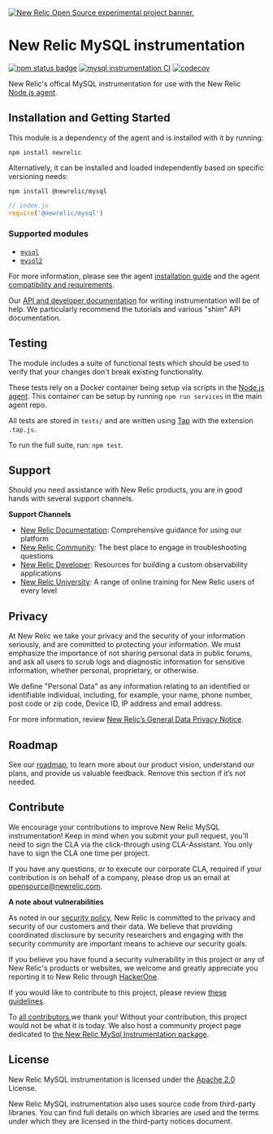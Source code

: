 <a href="https://opensource.newrelic.com/oss-category/#new-relic-experimental"><picture><source media="(prefers-color-scheme: dark)" srcset="https://github.com/newrelic/opensource-website/raw/main/src/images/categories/dark/Experimental.png"><source media="(prefers-color-scheme: light)" srcset="https://github.com/newrelic/opensource-website/raw/main/src/images/categories/Experimental.png"><img alt="New Relic Open Source experimental project banner." src="https://github.com/newrelic/opensource-website/raw/main/src/images/categories/Experimental.png"></picture></a>

# New Relic MySQL instrumentation
[![npm status badge][5]][6] [![mysql instrumentation CI][1]][2] [![codecov][7]][8]

New Relic's offical MySQL instrumentation for use with the New Relic [Node.js
agent](https://github.com/newrelic/node-newrelic).

## Installation and Getting Started

This module is a dependency of the agent and is installed with it by running:

```
npm install newrelic
```

Alternatively, it can be installed and loaded independently based on specific
versioning needs:

```
npm install @newrelic/mysql
```
```js
// index.js
require('@newrelic/mysql')
```

### Supported modules

- [`mysql`](https://www.npmjs.com/package/mysql)
- [`mysql2`](https://www.npmjs.com/package/mysql2)

For more information, please see the agent [installation guide][3] and the agent [compatibility and
requirements][4].

Our [API and developer documentation](http://newrelic.github.io/node-newrelic/) for writing
instrumentation will be of help. We particularly recommend the tutorials and various "shim" API
documentation.

## Testing

The module includes a suite of functional tests which should be used to verify that your changes
don't break existing functionality.

These tests rely on a Docker container being setup via scripts in the [Node.js
agent](https://github.com/newrelic/node-newrelic). This container can be setup by running `npm run
services` in the main agent repo.

All tests are stored in `tests/` and are written using [Tap](https://www.npmjs.com/package/tap) with
the extension `.tap.js`.

To run the full suite, run: `npm test`.

## Support


Should you need assistance with New Relic products, you are in good hands with several support channels.

**Support Channels**

* [New Relic Documentation](https://docs.newrelic.com/docs/agents/nodejs-agent/getting-started/introduction-new-relic-nodejs): Comprehensive guidance for using our platform
* [New Relic Community](https://discuss.newrelic.com/tags/nodeagent): The best place to engage in troubleshooting questions
* [New Relic Developer](https://developer.newrelic.com/): Resources for building a custom observability applications
* [New Relic University](https://learn.newrelic.com/): A range of online training for New Relic users of every level

## Privacy

At New Relic we take your privacy and the security of your information seriously, and are
committed to protecting your information. We must emphasize the importance of not sharing
personal data in public forums, and ask all users to scrub logs and diagnostic information
for sensitive information, whether personal, proprietary, or otherwise.

We define "Personal Data" as any information relating to an identified or identifiable
individual, including, for example, your name, phone number, post code or zip code,
Device ID, IP address and email address.

For more information, review [New Relic’s General Data Privacy Notice](https://newrelic.com/termsandconditions/privacy).

## Roadmap
See our [roadmap](https://github.com/newrelic/node-newrelic/blob/main/ROADMAP_Node.md), to learn more about our product vision,
understand our plans, and provide us valuable feedback. Remove this section if it’s not needed.

## Contribute

We encourage your contributions to improve New Relic MySQL instrumentation!  Keep in mind
when you submit your pull request, you'll need to sign the CLA via the click-through using
CLA-Assistant. You only have to sign the CLA one time per project.

If you have any questions, or to execute our corporate CLA, required if your contribution
is on behalf of a company,  please drop us an email at opensource@newrelic.com.

**A note about vulnerabilities**

As noted in our [security policy](https://github.com/newrelic/node-newrelic-mysql/security/policy), New Relic is committed to the privacy and security of our customers and their data. We believe that providing coordinated disclosure by security researchers and engaging with the security community are important means to achieve our security goals.

If you believe you have found a security vulnerability in this project or any of New Relic's
products or websites, we welcome and greatly appreciate you reporting it to New Relic
through [HackerOne](https://hackerone.com/newrelic).

If you would like to contribute to this project, please review [these guidelines](https://github.com/newrelic/node-newrelic-mysql/blob/main/CONTRIBUTING.md).

To [all contributors](https://github.com/newrelic/node-newrelic-mysql/graphs/contributors),we thank you!  Without your contribution, this project would not be what it is today. We also host a community project page dedicated to
[the New Relic MySql Instrumentation package](https://opensource.newrelic.com/newrelic/node-newrelic-mysql).

## License

New Relic MySQL instrumentation is licensed under the [Apache
2.0](http://apache.org/licenses/LICENSE-2.0.txt) License.

New Relic MySQL instrumentation also uses source code from third-party libraries. You can find full details on which libraries are used and the terms under which they are licensed in the third-party notices document.

[1]: https://github.com/newrelic/node-newrelic-mysql/workflows/mysql%20Instrumentation%20CI/badge.svg
[2]: https://github.com/newrelic/node-newrelic-mysql/actions
[3]: https://docs.newrelic.com/docs/agents/nodejs-agent/installation-configuration/install-nodejs-agent
[4]: https://docs.newrelic.com/docs/agents/nodejs-agent/getting-started/compatibility-requirements-nodejs-agent
[5]: https://img.shields.io/npm/v/@newrelic/mysql.svg
[6]: https://www.npmjs.com/package/@newrelic/mysql
[7]: https://codecov.io/gh/newrelic/node-newrelic-mysql/branch/main/graph/badge.svg?token=QUFKIFMGO5
[8]: https://codecov.io/gh/newrelic/node-newrelic-mysql